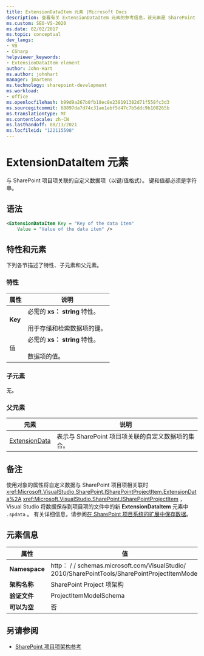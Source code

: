 ```yaml
---
title: ExtensionDataItem 元素 |Microsoft Docs
description: 查看有关 ExtensionDataItem 元素的参考信息，该元素是 SharePoint 项目项架构中的一个元素。
ms.custom: SEO-VS-2020
ms.date: 02/02/2017
ms.topic: conceptual
dev_langs:
- VB
- CSharp
helpviewer_keywords:
- ExtensionDataItem element
author: John-Hart
ms.author: johnhart
manager: jmartens
ms.technology: sharepoint-development
ms.workload:
- office
ms.openlocfilehash: b99d9a267b8fb18ec8e238191382d71f558fc3d3
ms.sourcegitcommit: 68897da7d74c31ae1ebf5d47c7b5ddc9b108265b
ms.translationtype: MT
ms.contentlocale: zh-CN
ms.lasthandoff: 08/13/2021
ms.locfileid: "122115598"
---
```

# <a name="extensiondataitem-element"></a>ExtensionDataItem 元素
  与 SharePoint 项目项关联的自定义数据项（以键/值格式）。 键和值都必须是字符串。

## <a name="syntax"></a>语法

```xml
<ExtensionDataItem Key = "Key of the data item"
    Value = "Value of the data item" />
```

## <a name="attributes-and-elements"></a>特性和元素
 下列各节描述了特性、子元素和父元素。

### <a name="attributes"></a>特性

|属性|说明|
|---------------|-----------------|
|**Key**|必需的 **xs： string** 特性。<br /><br /> 用于存储和检索数据项的键。|
|值|必需的 **xs： string** 特性。<br /><br /> 数据项的值。|

### <a name="child-elements"></a>子元素
 无。

### <a name="parent-elements"></a>父元素

|元素|说明|
|-------------|-----------------|
|[ExtensionData](../sharepoint/extensiondata-element.md)|表示与 SharePoint 项目项关联的自定义数据项的集合。|

## <a name="remarks"></a>备注
 使用对象的属性将自定义数据与 SharePoint 项目项相关联时 <xref:Microsoft.VisualStudio.SharePoint.ISharePointProjectItem.ExtensionData%2A> <xref:Microsoft.VisualStudio.SharePoint.ISharePointProjectItem> ，Visual Studio 将数据保存到项目项的文件中的新 **ExtensionDataItem** 元素中 `.spdata` 。 有关详细信息，请参阅[在 SharePoint 项目系统的扩展中保存数据](../sharepoint/saving-data-in-extensions-of-the-sharepoint-project-system.md)。

## <a name="element-information"></a>元素信息

|属性|值|
|-|-|
|**Namespace**|http： \/ \/ schemas.microsoft.com/VisualStudio/<br>2010/SharePointTools/SharePointProjectItemModel|
|**架构名称**|SharePoint Project 项架构|
|**验证文件**|ProjectItemModelSchema|
|**可以为空**|否|

## <a name="see-also"></a>另请参阅
- [SharePoint 项目项架构参考](../sharepoint/sharepoint-project-item-schema-reference.md)
